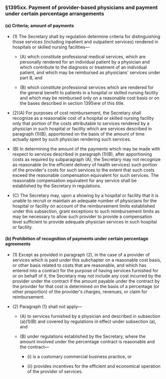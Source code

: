 ### §1395xx. Payment of provider-based physicians and payment under certain percentage arrangements
#### (a) Criteria; amount of payments
* (1) The Secretary shall by regulation determine criteria for distinguishing those services (including inpatient and outpatient services) rendered in hospitals or skilled nursing facilities—

  * (A) which constitute professional medical services, which are personally rendered for an individual patient by a physician and which contribute to the diagnosis or treatment of an individual patient, and which may be reimbursed as physicians' services under part B, and

  * (B) which constitute professional services which are rendered for the general benefit to patients in a hospital or skilled nursing facility and which may be reimbursed only on a reasonable cost basis or on the bases described in section 1395ww of this title.


* (2)(A) For purposes of cost reimbursement, the Secretary shall recognize as a reasonable cost of a hospital or skilled nursing facility only that portion of the costs attributable to services rendered by a physician in such hospital or facility which are services described in paragraph (1)(B), apportioned on the basis of the amount of time actually spent by such physician rendering such services.

* (B) In determining the amount of the payments which may be made with respect to services described in paragraph (1)(B), after apportioning costs as required by subparagraph (A), the Secretary may not recognize as reasonable (in the efficient delivery of health services) such portion of the provider's costs for such services to the extent that such costs exceed the reasonable compensation equivalent for such services. The reasonable compensation equivalent for any service shall be established by the Secretary in regulations.

* (C) The Secretary may, upon a showing by a hospital or facility that it is unable to recruit or maintain an adequate number of physicians for the hospital or facility on account of the reimbursement limits established under this subsection, grant exceptions to such reimbursement limits as may be necessary to allow such provider to provide a compensation level sufficient to provide adequate physician services in such hospital or facility.

#### (b) Prohibition of recognition of payments under certain percentage agreements
* (1) Except as provided in paragraph (2), in the case of a provider of services which is paid under this subchapter on a reasonable cost basis, or other basis related to costs that are reasonable, and which has entered into a contract for the purpose of having services furnished for or on behalf of it, the Secretary may not include any cost incurred by the provider under the contract if the amount payable under the contract by the provider for that cost is determined on the basis of a percentage (or other proportion) of the provider's charges, revenues, or claim for reimbursement.

* (2) Paragraph (1) shall not apply—

  * (A) to services furnished by a physician and described in subsection (a)(1)(B) and covered by regulations in effect under subsection (a), and

  * (B) under regulations established by the Secretary, where the amount involved under the percentage contract is reasonable and the contract—

    * (i) is a customary commercial business practice, or

    * (ii) provides incentives for the efficient and economical operation of the provider of services.